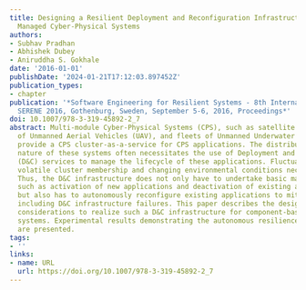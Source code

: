 ```yaml
---
title: Designing a Resilient Deployment and Reconfiguration Infrastructure for Remotely
  Managed Cyber-Physical Systems
authors:
- Subhav Pradhan
- Abhishek Dubey
- Aniruddha S. Gokhale
date: '2016-01-01'
publishDate: '2024-01-21T17:12:03.897452Z'
publication_types:
- chapter
publication: '*Software Engineering for Resilient Systems - 8th International Workshop,
  SERENE 2016, Gothenburg, Sweden, September 5-6, 2016, Proceedings*'
doi: 10.1007/978-3-319-45892-2_7
abstract: Multi-module Cyber-Physical Systems (CPS), such as satellite clusters, swarms
  of Unmanned Aerial Vehicles (UAV), and fleets of Unmanned Underwater Vehicles (UUV)
  provide a CPS cluster-as-a-service for CPS applications. The distributed and remote
  nature of these systems often necessitates the use of Deployment and Configuration
  (D&C) services to manage the lifecycle of these applications. Fluctuating resources,
  volatile cluster membership and changing environmental conditions necessitate resilience.
  Thus, the D&C infrastructure does not only have to undertake basic management actions,
  such as activation of new applications and deactivation of existing applications,
  but also has to autonomously reconfigure existing applications to mitigate failures
  including D&C infrastructure failures. This paper describes the design and architectural
  considerations to realize such a D&C infrastructure for component-based distributed
  systems. Experimental results demonstrating the autonomous resilience capabilities
  are presented.
tags:
- ''
links:
- name: URL
  url: https://doi.org/10.1007/978-3-319-45892-2_7
---
```


